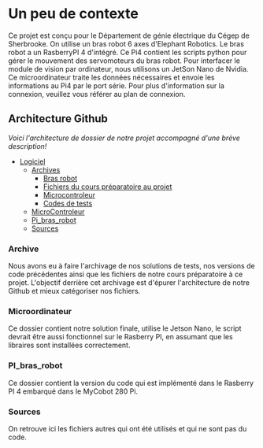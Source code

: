 
# Un peu de contexte
Ce projet est conçu pour le Département de génie électrique du Cégep de Sherbrooke. On utilise un bras robot 6 axes d'Elephant Robotics. 
Le bras robot a un RasberryPI 4 d'intégré. Ce Pi4 contient les scripts python pour gérer le mouvement des servomoteurs du bras robot. Pour interfacer le module de vision par ordinateur, 
nous utilisons un JetSon Nano de Nvidia. Ce microordinateur traite les données nécessaires et envoie les informations au Pi4 par le port série. Pour plus d'information sur la connexion, 
veuillez vous référer au plan de connexion.


## Architecture Github

*Voici l'architecture de dossier de notre projet accompagné d'une brève description!*

- [Logiciel](InteractoBot/Logiciel)
  - [Archives](InteractoBot/Logiciel/Archive)
    - [Bras robot](InteractoBot/Logiciel/Archive/Bras_Robot_Arch)
    - [Fichiers du cours préparatoire au projet](InteractoBot/Logiciel/Archive/Prep_automne_2023_backup)
    - [Microcontroleur](InteractoBot/Logiciel/Archive/microcontroleur_arch)
    - [Codes de tests](InteractoBot/Logiciel/Archive/tests)
  - [MicroControleur](InteractoBot/Logiciel/MicroControleur)
  - [Pi_bras_robot](InteractoBot/Logiciel/Pi_bras_robot)
  - [Sources](InteractoBot/Logiciel/Sources)

### Archive
Nous avons eu à faire l'archivage de nos solutions de tests, nos versions de code précédentes ainsi que les fichiers de notre cours préparatoire à ce projet. L'objectif derrière cet archivage est d'épurer l'architecture de notre Github et mieux catégoriser nos fichiers.

### Microordinateur
Ce dossier contient notre solution finale, utilise le Jetson Nano, le script devrait être aussi fonctionnel sur le Rasberry PI, en assumant que les libraires sont installées correctement.

### PI_bras_robot
Ce dossier contient la version du code qui est implémenté dans le Rasberry PI 4 embarqué dans le MyCobot 280 Pi.

### Sources
On retrouve ici les fichiers autres qui ont été utilisés et qui ne sont pas du code.

